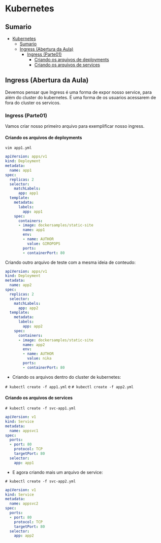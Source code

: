 # Kubernetes

## Sumario

- [Kubernetes](#kubernetes)
  - [Sumario](#sumario)
  - [Ingress (Abertura da Aula)](#ingress-abertura-da-aula)
    - [Ingress (Parte01)](#ingress-parte01)
      - [Criando os arquivos de deployments](#criando-os-arquivos-de-deployments)
      - [Criando os arquivos de services](#criando-os-arquivos-de-services)


## Ingress (Abertura da Aula)

Devemos pensar que Ingress  é uma forma de expor nosso service, para além do cluster do kubernetes. É uma forma de os usuarios acessarem de fora do cluster os servicos.

### Ingress (Parte01)

Vamos criar nosso primeiro arquivo para exemplificar nosso ingress.

#### Criando os arquivos de deployments

`vim app1.yml`

```yml
apiVersion: apps/v1
kind: Deployment
metadata:
  name: app1
spec:
  replicas: 2
  selector:
    matchLabels:
      app: app1
  template:
    metadata:
      labels:
        app: app1
    spec:
      containers:
      - image: dockersamples/static-site
        name: app1
        env:
        - name: AUTHOR
          value: GIROPOPS
        ports:
        - containerPort: 80
```

Criando outro arquivo de teste com a mesma ideia de conteudo:

```yml
apiVersion: apps/v1
kind: Deployment
metadata:
  name: app2
spec:
  replicas: 2
  selector:
    matchLabels:
      app: app2
  template:
    metadata:
      labels:
        app: app2
    spec:
      containers:
      - image: dockersamples/static-site
        name: app2
        env:
        - name: AUTHOR
          value: nika
        ports:
        - containerPort: 80
```

- Criando os arquivos dentro do cluster de kubernetes:

`# kubectl create -f app1.yml` e `# kubectl create -f app2.yml`

#### Criando os arquivos de services

`# kubectl create -f svc-app1.yml`

```yml
apiVersion: v1
kind: Service
metadata:
  name: appsvc1
spec:
  ports:
  - port: 80
    protocol: TCP
    targetPort: 80
  selector:
    app: app1
```

- E agora criando mais um arquivo de service:

`# kubectl create -f svc-app2.yml`

```yml
apiVersion: v1
kind: Service
metadata:
  name: appsvc2
spec:
  ports:
  - port: 80
    protocol: TCP
    targetPort: 80
  selector:
    app: app2
```

